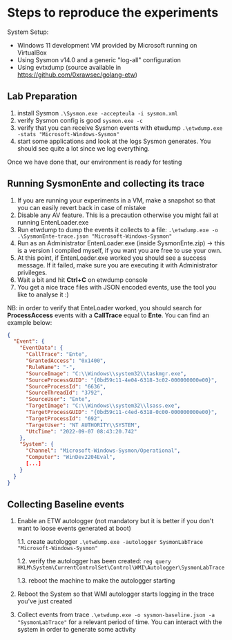 # Steps to reproduce the experiments

System Setup:
* Windows 11 development VM provided by Microsoft running on VirtualBox
* Using Sysmon v14.0 and a generic "log-all" configuration
* Using evtxdump (source available in https://github.com/0xrawsec/golang-etw)

## Lab Preparation

1. install Sysmon `.\Sysmon.exe -accepteula -i sysmon.xml`
2. verify Sysmon config is good `sysmon.exe -c`
3. verify that you can receive Sysmon events with etwdump `.\etwdump.exe -stats "Microsoft-Windows-Sysmon"`
4. start some applications and look at the logs Sysmon generates. You should see quite a lot since we log everything.

Once we have done that, our environment is ready for testing

## Running SysmonEnte and collecting its trace

1. If you are running your experiments in a VM, make a snapshot so that you can easily revert back in case of mistake
2. Disable any AV feature. This is a precaution otherwise you might fail at running EntenLoader.exe
2. Run etwdump to dump the events it collects to a file: `.\etwdump.exe -o .\SysmonEnte-trace.json "Microsoft-Windows-Sysmon"`
3. Run as an Administrator EntenLoader.exe (inside SysmonEnte.zip) -> this is a version I compiled myself, if you want you are free to use your own.
4. At this point, if EntenLoader.exe worked you should see a success message. If it failed, make sure you are executing it with Administrator privileges.
4. Wait a bit and hit **Ctrl+C** on etwdump console
5. You get a nice trace files with JSON encoded events, use the tool you like to analyse it :)

NB: in order to verify that EnteLoader worked, you should search for **ProcessAccess** events with a **CallTrace** equal to **Ente**. You can find an example below:

```json
{
  "Event": {
    "EventData": {
      "CallTrace": "Ente",
      "GrantedAccess": "0x1400",
      "RuleName": "-",
      "SourceImage": "C:\\Windows\\system32\\taskmgr.exe",
      "SourceProcessGUID": "{0bd59c11-4e04-6318-3c02-000000000e00}",
      "SourceProcessId": "6636",
      "SourceThreadId": "3792",
      "SourceUser": "Ente",
      "TargetImage": "C:\\Windows\\system32\\lsass.exe",
      "TargetProcessGUID": "{0bd59c11-c4ed-6318-0c00-000000000e00}",
      "TargetProcessId": "692",
      "TargetUser": "NT AUTHORITY\\SYSTEM",
      "UtcTime": "2022-09-07 08:43:20.742"
    },
    "System": {
      "Channel": "Microsoft-Windows-Sysmon/Operational",
      "Computer": "WinDev2204Eval",
      [...]
    }
  }
}

```

## Collecting Baseline events

1. Enable an ETW autologger (not mandatory but it is better if you don't want to loose events generated at boot)

   1.1. create autologger `.\etwdump.exe -autologger SysmonLabTrace "Microsoft-Windows-Sysmon"`
   
   1.2. verify the autologger has been created: `reg query HKLM\System\CurrentControlSet\Control\WMI\Autologger\SysmonLabTrace`
   
   1.3. reboot the machine to make the autologger starting
   
2. Reboot the System so that WMI autologger starts logging in the trace you've just created
3. Collect events from trace `.\etwdump.exe -o sysmon-baseline.json -a "SysmonLabTrace"` for a relevant period of time. You can interact with the system in order to generate some activity


